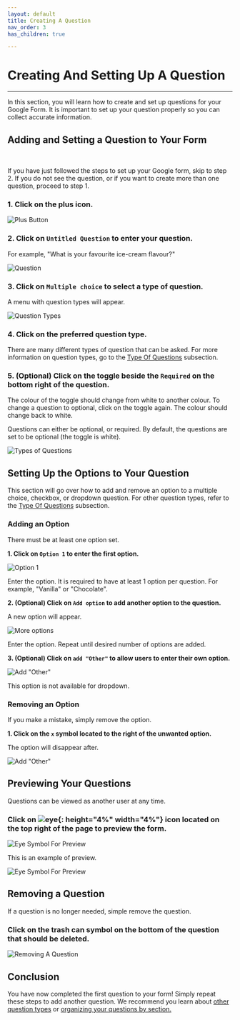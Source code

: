 ```yaml
---
layout: default
title: Creating A Question
nav_order: 3
has_children: true

---
```


# Creating And Setting Up A Question

---

In this section, you will learn how to create and set up questions for your Google Form. It is important to set up your question properly so you can collect accurate information.

## Adding and Setting a Question to Your Form

<br />

If you have just followed the steps to set up your Google form, skip to step 2. If you do not see the question, or if you want to create more than one question, proceed to step 1.

### 1. Click on the plus icon.

![Plus Button](https://github.com/kevtrng/Google-Forms-Guide/blob/gh-pages/docs/images/addingQuestions/1_addingAQuestion.png?raw=true)

### 2. Click on `Untitled Question` to enter your question. 

For example, "What is your favourite ice-cream flavour?"

![Question](https://github.com/kevtrng/Google-Forms-Guide/blob/gh-pages/docs/images/addingQuestions/2_Question.gif?raw=true)

### 3. Click on `Multiple choice` to select a type of question. 

A menu with question types will appear.

![Question Types](https://github.com/kevtrng/Google-Forms-Guide/blob/gh-pages/docs/images/addingQuestions/2_typesOfQuestions.gif?raw=true)

### 4. Click on the preferred question type.

There are many different types of question that can be asked. For more information on question types, go to the [Type Of Questions](./typesOfQuestions.md) subsection.

### 5. (Optional) Click on the toggle beside the `Required` on the bottom right of the question. 
The colour of the toggle should change from white to another colour. To change a question to optional, click on the toggle again. The colour should change back to white.

Questions can either be optional, or required. By default, the questions are set to be optional (the toggle is white).

![Types of Questions](https://github.com/kevtrng/Google-Forms-Guide/blob/gh-pages/docs/images/addingQuestions/2_required.gif?raw=true)

## Setting Up the Options to Your Question

This section will go over how to add and remove an option to a multiple choice, checkbox, or dropdown question. For other question types, refer to the [Type Of Questions](./typesOfQuestions.md) subsection.
  <br/>

### Adding an Option

There must be at least one option set.

**1. Click on `Option 1` to enter the first option.**

![Option 1](https://github.com/kevtrng/Google-Forms-Guide/blob/gh-pages/docs/images/addingQuestions/3_firstOptions.png?raw=true)

Enter the option. It is required to have at least 1 option per question. For example, "Vanilla" or "Chocolate".

**2. (Optional) Click on `Add option` to add another option to the question.**

A new option will appear. 

![More options](https://github.com/kevtrng/Google-Forms-Guide/blob/gh-pages/docs/images/addingQuestions/3_additionalOptions.gif?raw=true)

Enter the option. Repeat until desired number of options are added.

**3. (Optional) Click on `add "Other"` to allow users to enter their own option.**

![Add "Other"](https://github.com/kevtrng/Google-Forms-Guide/blob/gh-pages/docs/images/addingQuestions/3_addOther.png?raw=true)

This option is not available for dropdown.

### Removing an Option

If you make a mistake, simply remove the option.

**1. Click on the `x` symbol located to the right of the unwanted option.**

The option will disappear after.

![Add "Other"](https://github.com/kevtrng/Google-Forms-Guide/blob/gh-pages/docs/images/addingQuestions/3_removeOption.gif?raw=true)

## Previewing Your Questions

Questions can be viewed as another user at any time.

### Click on ![eye](https://github.com/kevtrng/Google-Forms-Guide/blob/gh-pages/docs/images/icons/eye.png?raw=true){: height="4%" width="4%"} icon located on the top right of the page to preview the form.

![Eye Symbol For Preview](https://github.com/kevtrng/Google-Forms-Guide/blob/gh-pages/docs/images/addingQuestions/4_eyeSymbol.png?raw=true)  

This is an example of preview.

![Eye Symbol For Preview](https://github.com/kevtrng/Google-Forms-Guide/blob/gh-pages/docs/images/addingQuestions/4_preview.png?raw=true)

## Removing a Question

If a question is no longer needed, simple remove the question.

### Click on the trash can symbol on the bottom of the question that should be deleted.

![Removing A Question](https://github.com/kevtrng/Google-Forms-Guide/blob/gh-pages/docs/images/addingQuestions/5_removingQuestion.png?raw=true)

## Conclusion

You have now completed the first question to your form! Simply repeat these steps to add another question. We recommend you learn about [other question types](./typesOfQuestions.md) or [organizing your questions by section.](../formsSections.md)
